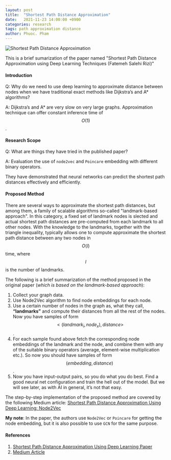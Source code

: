 ```yaml
---
layout: post
title:  "Shortest Path Distance Approximation"
date:   2021-11-23 14:00:00 +0900
categories: research
tags: path approximation distance
author: Phuoc. Pham
---
```



![Shortest Path Distance Approximation](https://miro.medium.com/max/2000/1*x_WiMjF0s6_gGRqPmDZ1Eg.png)

This is a brief sumarization of the paper named "Shortest Path Distance Approximation using Deep Learning Techniques (Fatemeh Salehi Rizi)"


#### **Introduction**
Q: Why do we need to use deep learning to approximate distance between nodes when we have traditional exact methods like Dijkstra’s and A* algorithms?

A: Dijkstra’s and A* are very slow on very large graphs. Approximation technique can offer constant inference time of $$O(1)$$.


#### **Research Scope**

Q: What are things they have tried in the published paper?

A: Evaluation the use of `node2vec` and `Poincare` embedding with different binary operators.

They have demonstrated that neural networks can predict the shortest path distances effectively and efficiently.

#### **Proposed Method**
There are several ways to approximate the shortest path distances, but among them, a family of scalable algorithms so-called "landmark-based approach". In this category, a fixed set of landmark nodes is slected and actual shortest path distances are pre-computed from each landmark to all other nodes. With the knowledge to the landmarks, together with the triangle inequality, typically allows one to compute approximate the shortest path distance between any two nodes in $$O(l)$$ time, where $$l$$ is the number of landmarks.


The following is a brief summarization of the method proposed in the original paper (*which is based on the landmark-based approach*):

1. Collect your graph data.
2. Use Node2Vec algorithm to find node embeddings for each node.
3. Use a certain number of nodes in the graph as, what they call, **“landmarks”** and compute their distances from all the rest of the nodes. Now you have samples of form $$<(landmark_i, node_x), distance>$$.
4. For each sample found above fetch the corresponding node embeddings of the landmark and the node, and combine them with any of the suitable binary operators (average, element-wise multiplication etc.). So now you should have samples of form $$(embedding, distance)$$.
5. Now you have input-output pairs, so you do what you do best. Find a good neural net configuration and train the hell out of the model. But we will see later, as with AI in general, it’s not that easy.

The step-by-step implementation of the proposed method are covered by the following Medium article: [Shortest Path Distance Approximation Using Deep Learning: Node2Vec](https://towardsdatascience.com/shortest-path-distance-with-deep-learning-311e19d97569)


**My note**: In the paper, the authors use `Node2Vec` or `Poincare` for getting the node embedding, but it is also possible to use `GCN` for the same purpose.

#### **References**
1. [Shortest Path Distance Approximation Using Deep Learning Paper](https://arxiv.org/pdf/2002.05257.pdf)
2. [Medium Article](https://towardsdatascience.com/shortest-path-distance-with-deep-learning-311e19d97569)